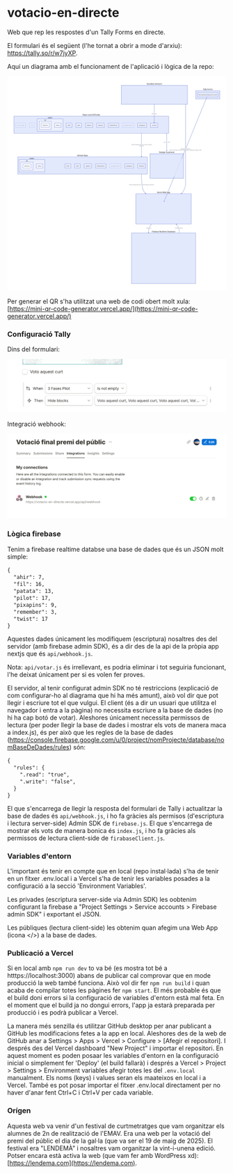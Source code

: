 # votacio-en-directe
Web que rep les respostes d'un Tally Forms en directe.

El formulari és el següent (l'he tornat a obrir a mode d'arxiu): https://tally.so/r/w7jyXP.

Aquí un diagrama amb el funcionament de l'aplicació i lògica de la repo:

![diagrama](repo-diagram.svg)


Per generar el QR s'ha utilitzat una web de codi obert molt xula: [https://mini-qr-code-generator.vercel.app/](https://mini-qr-code-generator.vercel.app/)


### Configuració Tally
Dins del formulari:

![regles tally](tally-rules.png)

Integració webhook:

![webhook integration](tally-webhooks.png)

### Lògica firebase
Tenim a firebase realtime databse una base de dades que és un JSON molt simple:
```
{
  "ahir": 7,
  "fil": 16,
  "patata": 13,
  "pilot": 17,
  "pixapins": 9,
  "remember": 3,
  "twist": 17
}
```
Aquestes dades únicament les modifiquem (escriptura) nosaltres des del servidor (amb firebase admin SDK), és a dir des de la api de la pròpia app nextjs que és `api/webhook.js`. 

Nota: `api/votar.js` és irrellevant, es podria eliminar i tot seguiria funcionant, l'he deixat únicament per si es volen fer proves.

El servidor, al tenir configurat admin SDK no té restriccions (explicació de com configurar-ho al diagrama que hi ha més amunt), això vol dir que pot llegir i escriure tot el que vulgui. El client (és a dir un usuari que utilitza el navegador i entra a la pàgina) no necessita escriure a la base de dades (no hi ha cap botó de votar). Aleshores únicament necessita permissos de lectura (per poder llegir la base de dades i mostrar els vots de manera maca a index.js), és per això que les regles de la base de dades (https://console.firebase.google.com/u/0/project/nomProjecte/database/nomBaseDeDades/rules) són:
```
{
  "rules": {
    ".read": "true",
    ".write": "false",
  }
}
```

El que s'encarrega de llegir la resposta del formulari de Tally i actualitzar la base de dades és `api/webhook.js`, i ho fa gràcies als permisos (d'escriptura i lectura server-side) Admin SDK de `firebase.js`. El que s'encarrega de mostrar els vots de manera bonica és `index.js`, i ho fa gràcies als permissos de lectura client-side de `firabaseClient.js`.

### Variables d'entorn
L'important és tenir en compte que en local (repo instal·lada) s'ha de tenir en un fitxer .env.local i a Vercel s'ha de tenir les variables posades a la configuració a la secció 'Environment Variables'.

Les privades (escriptura server-side via Admin SDK) les oobtenim configurant la firebase a "Project Settings > Service accounts > Firebase admin SDK" i exportant el JSON.

Les públiques (lectura client-side) les obtenim quan afegim una Web App (icona </>) a la base de dades.

### Publicació a Vercel
Si en local amb `npm run dev` to va bé (es mostra tot bé a htttps://localhost:3000) abans de publicar cal comprovar que en mode producció la web també funciona. Això vol dir fer `npm run build` i quan acaba de compilar totes les pàgines fer `npm start`. El més probable és que el build doni errors si la configuració de variables d'entorn està mal feta. En el moment que el build ja no dongui errors, l'app ja estarà preparada per producció i es podrà publicar a Vercel.

La manera més senzilla és utilitzar GitHub desktop per anar publicant a GitHub les modificacions fetes a la app en local. Aleshores des de la web de GitHub anar a Settings > Apps > Vercel > Configure > [Afegir el repositori]. I després des del Vercel dashboard "New Project" i importar el repositori. En aquest moment es poden posaar les variables d'entorn en la configuració inicial o simplement fer 'Deploy' (el build fallarà) i després a Vercel > Project > Settings > Environment variables afegir totes les del `.env.local` manualment. Els noms (keys) i values seran els maateixos en local i a Vercel. També es pot posar importar el fitxer .env.local directament per no haver d'anar fent Ctrl+C i Ctrl+V per cada variable.

### Orígen
Aquesta web va venir d'un festival de curtmetratges que vam organitzar els alumnes de 2n de realització de l'EMAV. Era una web per la votació del premi del públic el dia de la gal·la (que va ser el 19 de maig de 2025). El festival era "LENDEMÀ" i nosaltres vam organitzar la vint-i-unena edició. Potser encara està activa la web (que vam fer amb WordPress xd): [https://lendema.com](https://lendema.com).
